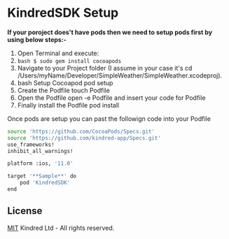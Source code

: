 # KindredSDK Setup


**If your poroject does't have pods then we need to setup pods first by using below steps:-**

1. Open Terminal and execute: 
2. ```bash $ sudo gem install cocoapods```
3. Navigate to your Project folder (I assume in your case it's cd /Users/myName/Developer/SimpleWeather/SimpleWeather.xcodeproj).
4. bash Setup Cocoapod pod setup
5. Create the Podfile touch Podfile
6. Open the Podfile open -e Podfile and insert your code for Podfile
7. Finally install the Podfile pod install


Once pods are setup you can past the followign code into your Podfile

```bash
source 'https://github.com/CocoaPods/Specs.git'
source 'https://github.com/kindred-app/Specs.git'
use_frameworks!
inhibit_all_warnings!

platform :ios, '11.0'

target '**Sample**' do
    pod 'KindredSDK'
end
```




## License
[MIT](https://choosealicense.com/licenses/mit/)
Kindred Ltd - All rights reserved.
